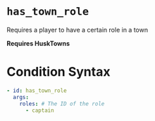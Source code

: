 # `has_town_role`

Requires a player to have a certain role in a town

**Requires HuskTowns**
# Condition Syntax
```yaml
- id: has_town_role
  args:
    roles: # The ID of the role
      - captain
```
